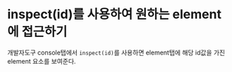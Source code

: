 # inspect(id)를 사용하여 원하는 element에 접근하기

개발자도구 console탭에서 `inspect(id)`를 사용하면 element탭에 해당 id값을 가진 element 요소를 보여준다.